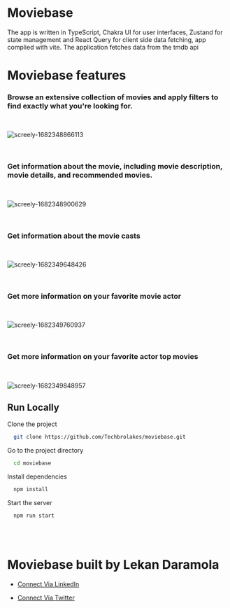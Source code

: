 # Moviebase
 The app is written in TypeScript, Chakra UI for user interfaces, Zustand for state management and React Query for client side data fetching, app complied with vite. The application fetches data from the tmdb api 
 
 # Moviebase features
 
 ### Browse an extensive collection of movies and apply filters to find exactly what you're looking for.
 </br>
 
![screely-1682348866113](https://user-images.githubusercontent.com/45468437/234039735-9b712d6f-43a9-4d1d-b7fe-1cf821253e1f.png)


 </br>
 
 
 ### Get information about the movie, including movie description, movie details, and recommended movies.
 </br>

![screely-1682348900629](https://user-images.githubusercontent.com/45468437/234041437-140c008f-2caf-40c0-86be-d1ffa0a19b22.png)

 </br>
 
 
 ### Get information about the movie casts

</br>
 
 ![screely-1682349648426](https://user-images.githubusercontent.com/45468437/234041942-fbb2bfb2-16d9-465b-b1bd-68aa8f17cbc5.png)


</br>

 ### Get more information on your favorite movie actor

</br>
 
 ![screely-1682349760937](https://user-images.githubusercontent.com/45468437/234042481-b42d066a-b6d6-46cb-ba41-5514ec31841e.png)

 </br>
 
 ### Get more information on your favorite actor top movies
 
 </br>
 
![screely-1682349848957](https://user-images.githubusercontent.com/45468437/234042844-17a5b18d-32dd-44ed-b901-d844c42ff6e7.png)

 ## Run Locally

Clone the project

```bash
  git clone https://github.com/Techbrolakes/moviebase.git
```

Go to the project directory

```bash
  cd moviebase
```

Install dependencies

```bash
  npm install
```

Start the server

```bash
  npm run start
```

 </br>
 </br>

# Moviebase built by Lekan Daramola

- [Connect Via LinkedIn](https://www.linkedin.com/in/lekandar/)

- [Connect Via Twitter](https://twitter.com/techbrolakes)


